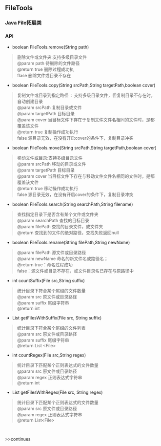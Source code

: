 ## FileTools  
### Java File拓展类  ###

### API  ###

* boolean FileTools.remove(String path)  
> 删除文件或文件夹:支持多级目录文件    
@param path 待删除的文件路径  
@return true 删除过程成功执  
        flase 删除文件或目录不存在  

* boolean FileTools.copy(String srcPath,String targetPath,boolean cover)  
> 复制文件或目录到指定路径 ：支持多级目录文件，但复制目录不存在时，自动创建目录  
@param srcPath  复制目录或文件  
@param targetPath  目标目录  
@param cover   当目标文件下存在于复制文件文件名相同的文件时，是都覆盖该文件  
@return true 复制操作成功执行  
        false 源目录无效，在没有开启cover的条件下，复制目录冲突  

* boolean FileTools.move(String srcPath,String targetPath,boolean cover)  
> 移动文件或目录:支持多级目录文件  
@param srcPath  移动的目录或文件  
@param targetPath  目标目录  
@param cover   当目标文件下存在与移动文件文件名相同的文件时，是都覆盖该文件  
@return true 移动操作成功执行  
        false 源目录无效，在没有开启cover的条件下，复制目录冲突  
        
* boolean FileTools.search(String searchPath,String filename)      
> 查找指定目录下是否含有某个文件或文件夹  
@param searchPath 查找的目标目录  
@param filePath   查找的目录文件，或文件夹  
@return  查找到的文件的绝对路径，查找失败返回null  

* boolean FileTools.rename(String filePath,String newName)      
> @param filePath 源文件或目录路径  
@param newName 命名的新文件名或路径名；   
@return true：命名过程成功  
        false：源文件或目录不存在，或文件目录名已存在与原路径中    

* int countSuffix(File src,String suffix)  
> 统计目录下符合某个尾缀的文件数量  
@param src  原文件或目录路径  
@param suffix  尾缀字符串  
@return  int   

* List<File> getFilesWithSuffix(File src, String suffix)    
> 统计目录下符合某个尾缀的文件列表  
@param src  原文件或目录路径  
@param suffix 尾缀字符串  
@return List &lt;File&gt;  

* int countRegex(File src,String regex)  
> 统计目录下匹配某个正则表达式的文件数量  
@param src  原文件或目录路径  
@param regex  正则表达式字符串  
@return int   

* List<File> getFilesWithRegex(File src, String regex)      
> 统计目录下匹配某个正则表达式的文件数量  
@param src  原文件或目录路径  
@param regex  正则表达式字符串  
@return  List&lt;File&gt;  
<br/>

\>\>continues
